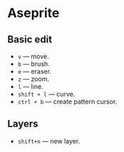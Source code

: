 # Aseprite 

## Basic edit

* `v` — move.
* `b` — brush.
* `e` — eraser.
* `z` — zoom.
* `l` — line.
* `shift + l` — curve.
* `ctrl + b` — create pattern cursor.

## Layers

* `shift+n` — new layer. 